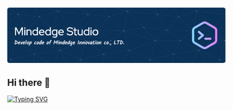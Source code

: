 ![Header](https://github.com/mindedgedevel/.github/blob/main/github-header-image.png)
## Hi there 👋
[![Typing SVG](https://readme-typing-svg.demolab.com?font=Press+Start+2P&size=14&pause=1000&color=FDB040&vCenter=true&width=495&height=54&lines=Welcome+to+Mindedge+Studio;Develop+code+of+Mindedge+Innovation)](https://git.io/typing-svg)

<!--
![GitHub metrics](https://metrics.lecoq.io/mindedgedevel)
-->

<!--
![Profile views](https://gpvc.arturio.dev/mindedgedevel) 
**Here are some ideas to get you started:**

🙋‍♀️ A short introduction - what is your organization all about?
🌈 Contribution guidelines - how can the community get involved?
👩‍💻 Useful resources - where can the community find your docs? Is there anything else the community should know?
🍿 Fun facts - what does your team eat for breakfast?
🧙 Remember, you can do mighty things with the power of [Markdown](https://docs.github.com/github/writing-on-github/getting-started-with-writing-and-formatting-on-github/basic-writing-and-formatting-syntax)
-->
